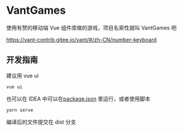 # VantGames

使用有赞的移动端 Vue 组件库做的游戏，项目名索性就叫 VantGames 吧

https://vant-contrib.gitee.io/vant/#/zh-CN/number-keyboard



## 开发指南

建议用 vue ui
```shell script
vue ui
```

也可以在 IDEA 中可以在[package.json](package.json) 里运行，或者使用脚本
```shell script
yarn serve
```

编译后的文件提交在 dist 分支